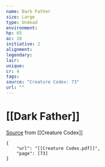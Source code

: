 ```yaml
---
name: Dark Father
size: Large
type: Undead
environment: 
hp: 65
ac: 18
initiative: 2
alignment: 
legendary: 
lair: 
unique: 
cr: 4
tags: 
source: "Creature Codex: 73"
url: ""
---
```

# [[Dark Father]]

[Source](zotero://open-pdf/library/items/NTNKJRHG?page=73) from [[Creature Codex]]

```pdf
{
	"url": "[[Creature Codex.pdf]]",
	"page": [73]
}
```

